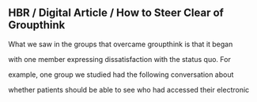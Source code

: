 ## HBR / Digital Article / How to Steer Clear of Groupthink

What we saw in the groups that overcame groupthink is that it began

with one member expressing dissatisfaction with the status quo. For

example, one group we studied had the following conversation about

whether patients should be able to see who had accessed their electronic